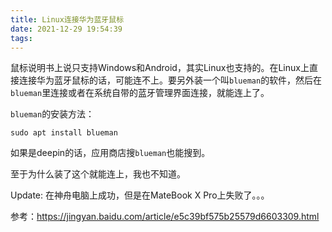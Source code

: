 ```yaml
---
title: Linux连接华为蓝牙鼠标
date: 2021-12-29 19:54:39
tags:
---
```


鼠标说明书上说只支持Windows和Android，其实Linux也支持的。在Linux上直接连接华为蓝牙鼠标的话，可能连不上。要另外装一个叫`blueman`的软件，然后在`blueman`里连接或者在系统自带的蓝牙管理界面连接，就能连上了。

`blueman`的安装方法：

```shell
sudo apt install blueman
```

如果是deepin的话，应用商店搜`blueman`也能搜到。

至于为什么装了这个就能连上，我也不知道。

Update: 在神舟电脑上成功，但是在MateBook X Pro上失败了。。。

参考：<https://jingyan.baidu.com/article/e5c39bf575b25579d6603309.html>
